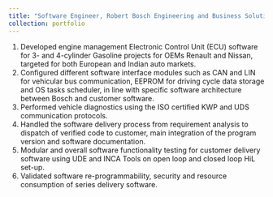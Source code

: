 ```yaml
---
title: "Software Engineer, Robert Bosch Engineering and Business Solutions, India"
collection: portfolio
---
```


1. Developed engine management Electronic Control Unit (ECU) software for 3- and 4-cylinder Gasoline projects for OEMs Renault and Nissan, targeted for both European and Indian auto markets.
1. Configured different software interface modules such as CAN and LIN for vehicular bus communication, EEPROM for driving cycle data storage and OS tasks scheduler, in line with specific software architecture between Bosch and customer software.
1. Performed vehicle diagnostics using the ISO certified KWP and UDS communication protocols.
1. Handled the software delivery process from requirement analysis to dispatch of verified code to customer, main integration of the program version and software documentation. 
1. Modular and overall software functionality testing for customer delivery software using UDE and INCA Tools on open loop and closed loop HiL set-up.
1. Validated software re-programmability, security and resource consumption of series delivery software.
